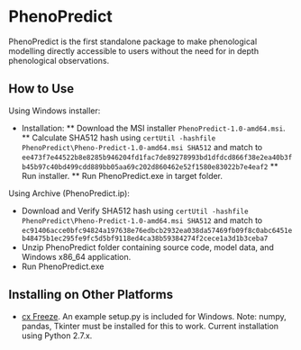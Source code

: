 # PhenoPredict

PhenoPredict is the first standalone package to make phenological modelling directly accessible to users without the need for in depth phenological observations.

## How to Use

Using Windows installer: 
* Installation: 
** Download the MSI installer ```PhenoPredict-1.0-amd64.msi```.
** Calculate SHA512 hash using ```certUtil -hashfile PhenoPredict\Pheno-Predict-1.0-amd64.msi SHA512``` and match to 
```` ee473f7e44522b8e8285b946204fd1fac7de89278993bd1dfdcd866f38e2ea40b3fb45b97c40bd499cdd889bb05aa69c202d860462e52f1580e83022b7e4eaf2 ````
** Run installer.
** Run PhenoPredict.exe in target folder.



Using Archive (PhenoPredict.ip):
* Download and Verify SHA512 hash using ```certUtil -hashfile PhenoPredict\Pheno-Predict-1.0-amd64.msi SHA512``` and match to 
```` ec91406acce0bfc94824a197638e76edbcb2932ea038da57469fb09f8c0abc6451eb48475b1ec295fe9fc5d5bf9118ed4ca38b59384274f2cece1a3d1b3ceba7 ````
* Unzip PhenoPredict folder containing source code, model data, and Windows x86_64 application.
* Run PhenoPredict.exe

## Installing on Other Platforms

* [cx Freeze](https://anthony-tuininga.github.io/cx_Freeze/). An example setup.py is included for Windows. Note: numpy, pandas, Tkinter must be installed for this to work. Current installation using Python 2.7.x.
